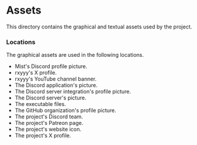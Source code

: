 # Assets
This directory contains the graphical and textual assets used by the project.

### Locations
The graphical assets are used in the following locations.

* Mist's Discord profile picture.
* rxyyy's X profile.
* rxyyy's YouTube channel banner.
* The Discord application's picture.
* The Discord server integration's profile picture.
* The Discord server's picture.
* The executable files.
* The GitHub organization's profile picture.
* The project's Discord team.
* The project's Patreon page.
* The project's website icon.
* The project's X profile.
